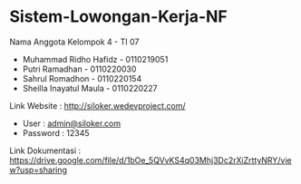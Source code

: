 # Sistem-Lowongan-Kerja-NF
Nama Anggota Kelompok 4 - TI 07

* Muhammad Ridho Hafidz - 0110219051
* Putri Ramadhan - 0110220030
* Sahrul Romadhon - 0110220154
* Sheilla Inayatul Maula - 0110220227

Link Website : http://siloker.wedevproject.com/
* User : admin@siloker.com
* Password : 12345

Link Dokumentasi : https://drive.google.com/file/d/1bOe_5QVvKS4q03Mhj3Dc2rXiZrttyNRY/view?usp=sharing
